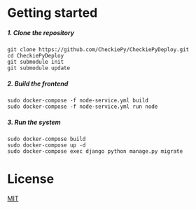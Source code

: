 # Getting started

##### 1. Clone the repository
```
git clone https://github.com/CheckiePy/CheckiePyDeploy.git
cd CheckiePyDeploy
git submodule init
git submodule update
```

##### 2. Build the frontend

```
sudo docker-compose -f node-service.yml build
sudo docker-compose -f node-service.yml run node
```

##### 3. Run the system

```
sudo docker-compose build
sudo docker-compose up -d
sudo docker-compose exec django python manage.py migrate
```

# License

[MIT](/LICENSE)
